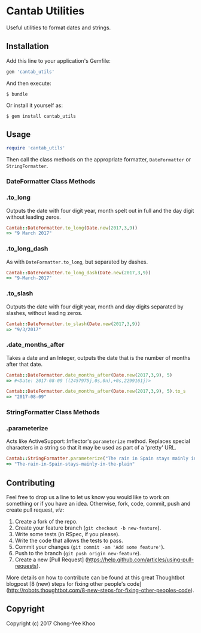 # Cantab Utilities

Useful utilities to format dates and strings.

## Installation

Add this line to your application's Gemfile:

```ruby
gem 'cantab_utils'
```

And then execute:

    $ bundle

Or install it yourself as:

    $ gem install cantab_utils

## Usage

```Ruby
require 'cantab_utils'
```

Then call the class methods on the appropriate formatter, `DateFormatter` or `StringFormatter`.

### DateFormatter Class Methods

### .to_long
Outputs the date with four digit year, month spelt out in full and the day digit without leading zeros.

```Ruby
Cantab::DateFormatter.to_long(Date.new(2017,3,9))
=> "9 March 2017"
```

### .to_long_dash
As with `DateFormatter.to_long`, but separated by dashes.

```Ruby
Cantab::DateFormatter.to_long_dash(Date.new(2017,3,9))
=> "9-March-2017"
```

### .to_slash
Outputs the date with four digit year, month and day digits separated by slashes, without leading zeros.

```Ruby
Cantab::DateFormatter.to_slash(Date.new(2017,3,9))
=> "9/3/2017"
```

### .date_months_after
Takes a date and an Integer, outputs the date that is the number of months after that date.

```Ruby
Cantab::DateFormatter.date_months_after(Date.new(2017,3,9), 5)
=> #<Date: 2017-08-09 ((2457975j,0s,0n),+0s,2299161j)>

Cantab::DateFormatter.date_months_after(Date.new(2017,3,9), 5).to_s
=> "2017-08-09"
```

### StringFormatter Class Methods

### .parameterize

Acts like ActiveSupport::Inflector's `parameterize` method. Replaces special characters in a string so that it may be used as part of a 'pretty' URL.

```Ruby
Cantab::StringFormatter.parameterize("The rain in Spain stays mainly in the plain")
=> "The-rain-in-Spain-stays-mainly-in-the-plain"
```

## Contributing
Feel free to drop us a line to let us know you would like to work on something or if you have an idea. Otherwise, fork, code, commit, push and create pull request, *viz*:

1. Create a fork of the repo.
2. Create your feature branch (`git checkout -b new-feature`).
2. Write some tests (in RSpec, if you please).
3. Write the code that allows the tests to pass.
3. Commit your changes (`git commit -am 'Add some feature'`).
4. Push to the branch (`git push origin new-feature`).
5. Create a new [Pull Request] (https://help.github.com/articles/using-pull-requests).

More details on how to contribute can be found at this great Thoughtbot blogpost [8 (new) steps for fixing other people's code] (http://robots.thoughtbot.com/8-new-steps-for-fixing-other-peoples-code).

## Copyright

Copyright (c) 2017 Chong-Yee Khoo
